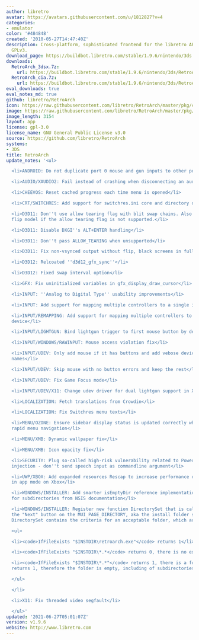```yaml
---
author: libretro
avatar: https://avatars.githubusercontent.com/u/1812827?v=4
categories:
- emulator
color: '#484848'
created: '2010-05-27T14:47:40Z'
description: Cross-platform, sophisticated frontend for the libretro API. Licensed
  GPLv3.
download_page: https://buildbot.libretro.com/stable/1.9.6/nintendo/3ds
downloads:
  RetroArch_3dsx.7z:
    url: https://buildbot.libretro.com/stable/1.9.6/nintendo/3ds/RetroArch_3dsx.7z
  RetroArch_cia.7z:
    url: https://buildbot.libretro.com/stable/1.9.6/nintendo/3ds/RetroArch_cia.7z
eval_downloads: true
eval_notes_md: true
github: libretro/RetroArch
icon: https://raw.githubusercontent.com/libretro/RetroArch/master/pkg/ctr/assets/default.png
image: https://raw.githubusercontent.com/libretro/RetroArch/master/pkg/ctr/assets/libretro_banner.png
image_length: 3154
layout: app
license: gpl-3.0
license_name: GNU General Public License v3.0
source: https://github.com/libretro/RetroArch
systems:
- 3DS
title: RetroArch
update_notes: '<ul>

  <li>ANDROID: Do not duplicate port 0 mouse and gun inputs to other ports</li>

  <li>AUDIO/XAUDIO2: Fail instead of crashing when disconnecting an audio device</li>

  <li>CHEEVOS: Reset cached progress each time menu is opened</li>

  <li>CRT/SWITCHRES: Add support for switchres.ini core and directory overrides</li>

  <li>D3D11: Don''t use allow tearing flag with blit swap chains. Also disables the
  flip model if the allow tearing flag is not supported.</li>

  <li>D3D11: Disable DXGI''s ALT+ENTER handling</li>

  <li>D3D11: Don''t pass ALLOW_TEARING when unsupported</li>

  <li>D3D11: Fix non-vsynced output without flip, black screens in fullscreen</li>

  <li>D3D12: Relcoated ''d3d12_gfx_sync''</li>

  <li>D3D12: Fixed swap interval option</li>

  <li>GFX: Fix uninitialized variables in gfx_display_draw_cursor</li>

  <li>INPUT: ''Analog to Digital Type'' usability improvements</li>

  <li>INPUT: Add support for mapping multiple controllers to a single input device</li>

  <li>INPUT/REMAPPING: Add support for mapping multiple controllers to a single input
  device</li>

  <li>INPUT/LIGHTGUN: Bind lightgun trigger to first mouse button by default</li>

  <li>INPUT/WINDOWS/RAWINPUT: Mouse access violation fix</li>

  <li>INPUT/UDEV: Only add mouse if it has buttons and add vebose device friendly
  names</li>

  <li>INPUT/UDEV: Skip mouse with no button errors and keep the rest</li>

  <li>INPUT/UDEV: Fix Game Focus mode</li>

  <li>INPUT/UDEV/X11: Change udev driver for dual lightgun support in X11</li>

  <li>LOCALIZATION: Fetch translations from Crowdin</li>

  <li>LOCALIZATION: Fix Switchres menu texts</li>

  <li>MENU/OZONE: Ensure sidebar display status is updated correctly when performing
  rapid menu navigation</li>

  <li>MENU/XMB: Dynamic wallpaper fix</li>

  <li>MENU/XMB: Icon opacity fix</li>

  <li>SECURITY: Plug so-called high-risk vulnerability related to Powershell - avoid
  injection - don''t send speech input as commandline argument</li>

  <li>UWP/XBOX: Add expanded resources Rescap to increase performance of UWP version
  in app mode on Xbox</li>

  <li>WINDOWS/INSTALLER: Add smarter isEmptyDir reference implementation that looks
  for subdirectories from NSIS documentation</li>

  <li>WINDOWS/INSTALLER: Register new function DirectorySet that is called when pressing
  the "Next" button on the MUI_PAGE_DIRECTORY, aka the install folder selection GUI.
  DirectorySet contains the criteria for an acceptable folder, which are:

  <ul>

  <li><code>IfFileExists "$INSTDIR\retroarch.exe"</code> returns 1</li>

  <li><code>IfFileExists "$INSTDIR\*.*</code> returns 0, there is no existing folder</li>

  <li><code>IfFileExists "$INSTDIR\*.*"</code> returns 1, there is a folder, and <code>isEmptyDir</code>
  returns 1, therefore the folder is empty, including of subdirectories</li>

  </ul>

  </li>

  <li>X11: Fix threaded video segfault</li>

  </ul>'
updated: '2021-06-27T05:01:07Z'
version: v1.9.6
website: http://www.libretro.com
---
```

